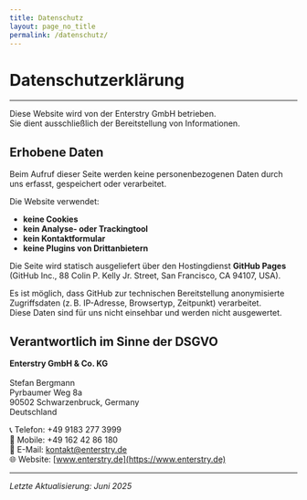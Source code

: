 ```yaml
---
title: Datenschutz
layout: page_no_title
permalink: /datenschutz/
---
```


# Datenschutzerklärung
---

Diese Website wird von der Enterstry GmbH betrieben.  
Sie dient ausschließlich der Bereitstellung von Informationen.

## Erhobene Daten

Beim Aufruf dieser Seite werden keine personenbezogenen Daten durch uns erfasst, gespeichert oder verarbeitet.

Die Website verwendet:

- **keine Cookies**
- **kein Analyse- oder Trackingtool**
- **kein Kontaktformular**
- **keine Plugins von Drittanbietern**

Die Seite wird statisch ausgeliefert über den Hostingdienst **GitHub Pages**  
(GitHub Inc., 88 Colin P. Kelly Jr. Street, San Francisco, CA 94107, USA).

Es ist möglich, dass GitHub zur technischen Bereitstellung anonymisierte Zugriffsdaten (z. B. IP-Adresse, Browsertyp, Zeitpunkt) verarbeitet.  
Diese Daten sind für uns nicht einsehbar und werden nicht ausgewertet.

## Verantwortlich im Sinne der DSGVO

**Enterstry GmbH & Co. KG** <br><br>
Stefan Bergmann <br>
Pyrbaumer Weg 8a <br>
90502 Schwarzenbruck, Germany <br>
Deutschland <br>

📞 Telefon: +49 9183 277 3999 <br> 
📱 Mobile: +49 162 42 86 180 <br> 
📧 E-Mail: [kontakt@enterstry.de](mailto:kontakt@enterstry.de) <br>
🌐 Website: [www.enterstry.de](https://www.enterstry.de) <br>

---

*Letzte Aktualisierung: Juni 2025*
